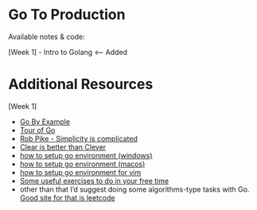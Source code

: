 # Go To Production

Available notes & code:

[Week 1] - Intro to Golang <-- Added


# Additional Resources


[Week 1]

* [Go By Example](https://gobyexample.com/)
* [Tour of Go](https://tour.golang.org/welcome/1)
* [Rob Pike - Simplicity is complicated](https://www.youtube.com/watch?v=rFejpH_tAHM)
* [Clear is better than Clever](https://www.youtube.com/watch?v=NwEuRO_w8HE)
* [how to setup go environment (windows)](https://www.youtube.com/watch?v=xEe4QAFMsSg&ab_channel=PreslavMihaylov)
* [how to setup go environment (macos)](https://www.youtube.com/watch?v=nY7IGLPC-3M&ab_channel=PreslavMihaylov)
* [how to setup go environment for vim](https://pmihaylov.com/vim-for-go-development/)
* [Some useful exercises to do in your free time](https://gophercises.com/)
* other than that I’d suggest doing some algorithms-type tasks with Go. [Good site for that is leetcode](https://leetcode.com/)
